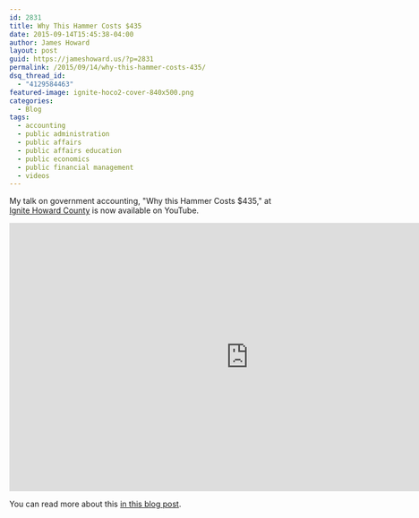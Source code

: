 ```yaml
---
id: 2831
title: Why This Hammer Costs $435
date: 2015-09-14T15:45:38-04:00
author: James Howard
layout: post
guid: https://jameshoward.us/?p=2831
permalink: /2015/09/14/why-this-hammer-costs-435/
dsq_thread_id:
  - "4129584463"
featured-image: ignite-hoco2-cover-840x500.png
categories:
  - Blog
tags:
  - accounting
  - public administration
  - public affairs
  - public affairs education
  - public economics
  - public financial management
  - videos
---
```

My talk on government accounting, "Why this Hammer Costs $435," at [Ignite Howard County](http://ignitehowardcounty.com/) is now available on YouTube.

<iframe width="853" height="480" src="https://www.youtube-nocookie.com/embed/tmIIwYu8w1g?showinfo=0" frameborder="0" allowfullscreen></iframe>

You can read more about this [in this blog post](https://jameshoward.us/2015/01/31/hammer/).


